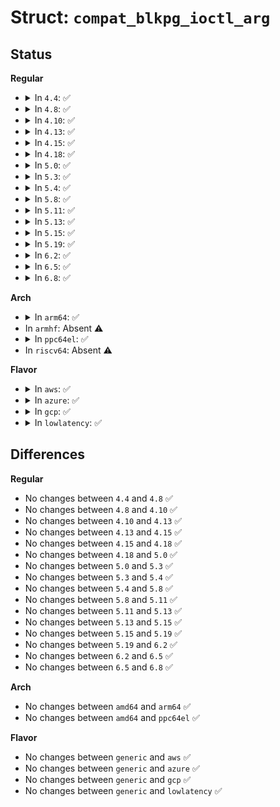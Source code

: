 # Struct: <code>compat_blkpg_ioctl_arg</code>

## Status
<b>Regular</b>
<ul>
<li>
<details>
<summary>In <code>4.4</code>: ✅</summary>

```c
struct compat_blkpg_ioctl_arg {
    compat_int_t op;
    compat_int_t flags;
    compat_int_t datalen;
    compat_caddr_t data;
};
```
</details>
</li>
<li>
<details>
<summary>In <code>4.8</code>: ✅</summary>

```c
struct compat_blkpg_ioctl_arg {
    compat_int_t op;
    compat_int_t flags;
    compat_int_t datalen;
    compat_caddr_t data;
};
```
</details>
</li>
<li>
<details>
<summary>In <code>4.10</code>: ✅</summary>

```c
struct compat_blkpg_ioctl_arg {
    compat_int_t op;
    compat_int_t flags;
    compat_int_t datalen;
    compat_caddr_t data;
};
```
</details>
</li>
<li>
<details>
<summary>In <code>4.13</code>: ✅</summary>

```c
struct compat_blkpg_ioctl_arg {
    compat_int_t op;
    compat_int_t flags;
    compat_int_t datalen;
    compat_caddr_t data;
};
```
</details>
</li>
<li>
<details>
<summary>In <code>4.15</code>: ✅</summary>

```c
struct compat_blkpg_ioctl_arg {
    compat_int_t op;
    compat_int_t flags;
    compat_int_t datalen;
    compat_caddr_t data;
};
```
</details>
</li>
<li>
<details>
<summary>In <code>4.18</code>: ✅</summary>

```c
struct compat_blkpg_ioctl_arg {
    compat_int_t op;
    compat_int_t flags;
    compat_int_t datalen;
    compat_caddr_t data;
};
```
</details>
</li>
<li>
<details>
<summary>In <code>5.0</code>: ✅</summary>

```c
struct compat_blkpg_ioctl_arg {
    compat_int_t op;
    compat_int_t flags;
    compat_int_t datalen;
    compat_caddr_t data;
};
```
</details>
</li>
<li>
<details>
<summary>In <code>5.3</code>: ✅</summary>

```c
struct compat_blkpg_ioctl_arg {
    compat_int_t op;
    compat_int_t flags;
    compat_int_t datalen;
    compat_caddr_t data;
};
```
</details>
</li>
<li>
<details>
<summary>In <code>5.4</code>: ✅</summary>

```c
struct compat_blkpg_ioctl_arg {
    compat_int_t op;
    compat_int_t flags;
    compat_int_t datalen;
    compat_caddr_t data;
};
```
</details>
</li>
<li>
<details>
<summary>In <code>5.8</code>: ✅</summary>

```c
struct compat_blkpg_ioctl_arg {
    compat_int_t op;
    compat_int_t flags;
    compat_int_t datalen;
    compat_caddr_t data;
};
```
</details>
</li>
<li>
<details>
<summary>In <code>5.11</code>: ✅</summary>

```c
struct compat_blkpg_ioctl_arg {
    compat_int_t op;
    compat_int_t flags;
    compat_int_t datalen;
    compat_caddr_t data;
};
```
</details>
</li>
<li>
<details>
<summary>In <code>5.13</code>: ✅</summary>

```c
struct compat_blkpg_ioctl_arg {
    compat_int_t op;
    compat_int_t flags;
    compat_int_t datalen;
    compat_caddr_t data;
};
```
</details>
</li>
<li>
<details>
<summary>In <code>5.15</code>: ✅</summary>

```c
struct compat_blkpg_ioctl_arg {
    compat_int_t op;
    compat_int_t flags;
    compat_int_t datalen;
    compat_caddr_t data;
};
```
</details>
</li>
<li>
<details>
<summary>In <code>5.19</code>: ✅</summary>

```c
struct compat_blkpg_ioctl_arg {
    compat_int_t op;
    compat_int_t flags;
    compat_int_t datalen;
    compat_caddr_t data;
};
```
</details>
</li>
<li>
<details>
<summary>In <code>6.2</code>: ✅</summary>

```c
struct compat_blkpg_ioctl_arg {
    compat_int_t op;
    compat_int_t flags;
    compat_int_t datalen;
    compat_caddr_t data;
};
```
</details>
</li>
<li>
<details>
<summary>In <code>6.5</code>: ✅</summary>

```c
struct compat_blkpg_ioctl_arg {
    compat_int_t op;
    compat_int_t flags;
    compat_int_t datalen;
    compat_caddr_t data;
};
```
</details>
</li>
<li>
<details>
<summary>In <code>6.8</code>: ✅</summary>

```c
struct compat_blkpg_ioctl_arg {
    compat_int_t op;
    compat_int_t flags;
    compat_int_t datalen;
    compat_caddr_t data;
};
```
</details>
</li>
</ul>
<b>Arch</b>
<ul>
<li>
<details>
<summary>In <code>arm64</code>: ✅</summary>

```c
struct compat_blkpg_ioctl_arg {
    compat_int_t op;
    compat_int_t flags;
    compat_int_t datalen;
    compat_caddr_t data;
};
```
</details>
</li>
<li>
In <code>armhf</code>: Absent ⚠️
</li>
<li>
<details>
<summary>In <code>ppc64el</code>: ✅</summary>

```c
struct compat_blkpg_ioctl_arg {
    compat_int_t op;
    compat_int_t flags;
    compat_int_t datalen;
    compat_caddr_t data;
};
```
</details>
</li>
<li>
In <code>riscv64</code>: Absent ⚠️
</li>
</ul>
<b>Flavor</b>
<ul>
<li>
<details>
<summary>In <code>aws</code>: ✅</summary>

```c
struct compat_blkpg_ioctl_arg {
    compat_int_t op;
    compat_int_t flags;
    compat_int_t datalen;
    compat_caddr_t data;
};
```
</details>
</li>
<li>
<details>
<summary>In <code>azure</code>: ✅</summary>

```c
struct compat_blkpg_ioctl_arg {
    compat_int_t op;
    compat_int_t flags;
    compat_int_t datalen;
    compat_caddr_t data;
};
```
</details>
</li>
<li>
<details>
<summary>In <code>gcp</code>: ✅</summary>

```c
struct compat_blkpg_ioctl_arg {
    compat_int_t op;
    compat_int_t flags;
    compat_int_t datalen;
    compat_caddr_t data;
};
```
</details>
</li>
<li>
<details>
<summary>In <code>lowlatency</code>: ✅</summary>

```c
struct compat_blkpg_ioctl_arg {
    compat_int_t op;
    compat_int_t flags;
    compat_int_t datalen;
    compat_caddr_t data;
};
```
</details>
</li>
</ul>

## Differences
<b>Regular</b>
<ul>
<li>
No changes between <code>4.4</code> and <code>4.8</code> ✅
</li>
<li>
No changes between <code>4.8</code> and <code>4.10</code> ✅
</li>
<li>
No changes between <code>4.10</code> and <code>4.13</code> ✅
</li>
<li>
No changes between <code>4.13</code> and <code>4.15</code> ✅
</li>
<li>
No changes between <code>4.15</code> and <code>4.18</code> ✅
</li>
<li>
No changes between <code>4.18</code> and <code>5.0</code> ✅
</li>
<li>
No changes between <code>5.0</code> and <code>5.3</code> ✅
</li>
<li>
No changes between <code>5.3</code> and <code>5.4</code> ✅
</li>
<li>
No changes between <code>5.4</code> and <code>5.8</code> ✅
</li>
<li>
No changes between <code>5.8</code> and <code>5.11</code> ✅
</li>
<li>
No changes between <code>5.11</code> and <code>5.13</code> ✅
</li>
<li>
No changes between <code>5.13</code> and <code>5.15</code> ✅
</li>
<li>
No changes between <code>5.15</code> and <code>5.19</code> ✅
</li>
<li>
No changes between <code>5.19</code> and <code>6.2</code> ✅
</li>
<li>
No changes between <code>6.2</code> and <code>6.5</code> ✅
</li>
<li>
No changes between <code>6.5</code> and <code>6.8</code> ✅
</li>
</ul>
<b>Arch</b>
<ul>
<li>
No changes between <code>amd64</code> and <code>arm64</code> ✅
</li>
<li>
No changes between <code>amd64</code> and <code>ppc64el</code> ✅
</li>
</ul>
<b>Flavor</b>
<ul>
<li>
No changes between <code>generic</code> and <code>aws</code> ✅
</li>
<li>
No changes between <code>generic</code> and <code>azure</code> ✅
</li>
<li>
No changes between <code>generic</code> and <code>gcp</code> ✅
</li>
<li>
No changes between <code>generic</code> and <code>lowlatency</code> ✅
</li>
</ul>
